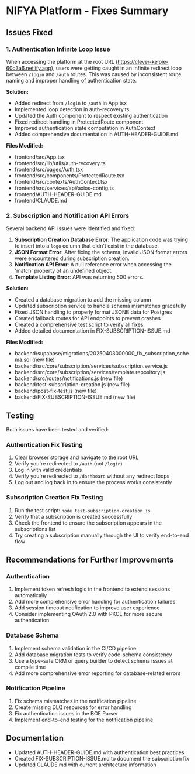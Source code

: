 # NIFYA Platform - Fixes Summary

## Issues Fixed

### 1. Authentication Infinite Loop Issue

When accessing the platform at the root URL (https://clever-kelpie-60c3a6.netlify.app), users were getting caught in an infinite redirect loop between `/login` and `/auth` routes. This was caused by inconsistent route naming and improper handling of authentication state.

**Solution:**
- Added redirect from `/login` to `/auth` in App.tsx
- Implemented loop detection in auth-recovery.ts
- Updated the Auth component to respect existing authentication
- Fixed redirect handling in ProtectedRoute component
- Improved authentication state computation in AuthContext
- Added comprehensive documentation in AUTH-HEADER-GUIDE.md

**Files Modified:**
- frontend/src/App.tsx
- frontend/src/lib/utils/auth-recovery.ts
- frontend/src/pages/Auth.tsx
- frontend/src/components/ProtectedRoute.tsx
- frontend/src/contexts/AuthContext.tsx
- frontend/src/services/api/axios-config.ts
- frontend/AUTH-HEADER-GUIDE.md
- frontend/CLAUDE.md

### 2. Subscription and Notification API Errors

Several backend API issues were identified and fixed:

1. **Subscription Creation Database Error**: The application code was trying to insert into a `logo` column that didn't exist in the database.
2. **JSON Format Error**: After fixing the schema, invalid JSON format errors were encountered during subscription creation.
3. **Notification API Error**: A null reference error when accessing the 'match' property of an undefined object.
4. **Template Listing Error**: API was returning 500 errors.

**Solution:**
- Created a database migration to add the missing column
- Updated subscription service to handle schema mismatches gracefully
- Fixed JSON handling to properly format JSONB data for Postgres
- Created fallback routes for API endpoints to prevent crashes
- Created a comprehensive test script to verify all fixes
- Added detailed documentation in FIX-SUBSCRIPTION-ISSUE.md

**Files Modified:**
- backend/supabase/migrations/20250403000000_fix_subscription_schema.sql (new file)
- backend/src/core/subscription/services/subscription.service.js
- backend/src/core/subscription/services/template.repository.js
- backend/src/routes/notifications.js (new file)
- backend/test-subscription-creation.js (new file)
- backend/post-fix-test.js (new file)
- backend/FIX-SUBSCRIPTION-ISSUE.md (new file)

## Testing

Both issues have been tested and verified:

### Authentication Fix Testing
1. Clear browser storage and navigate to the root URL
2. Verify you're redirected to `/auth` (not `/login`)
3. Log in with valid credentials
4. Verify you're redirected to `/dashboard` without any redirect loops
5. Log out and log back in to ensure the process works consistently

### Subscription Creation Fix Testing
1. Run the test script: `node test-subscription-creation.js`
2. Verify that a subscription is created successfully
3. Check the frontend to ensure the subscription appears in the subscriptions list
4. Try creating a subscription manually through the UI to verify end-to-end flow

## Recommendations for Further Improvements

### Authentication
1. Implement token refresh logic in the frontend to extend sessions automatically
2. Add more comprehensive error handling for authentication failures
3. Add session timeout notification to improve user experience
4. Consider implementing OAuth 2.0 with PKCE for more secure authentication

### Database Schema
1. Implement schema validation in the CI/CD pipeline
2. Add database migration tests to verify code-schema consistency
3. Use a type-safe ORM or query builder to detect schema issues at compile time
4. Add more comprehensive error reporting for database-related errors

### Notification Pipeline
1. Fix schema mismatches in the notification pipeline
2. Create missing DLQ resources for error handling
3. Fix authentication issues in the BOE Parser
4. Implement end-to-end testing for the notification pipeline

## Documentation
- Updated AUTH-HEADER-GUIDE.md with authentication best practices
- Created FIX-SUBSCRIPTION-ISSUE.md to document the subscription fix
- Updated CLAUDE.md with current architecture information